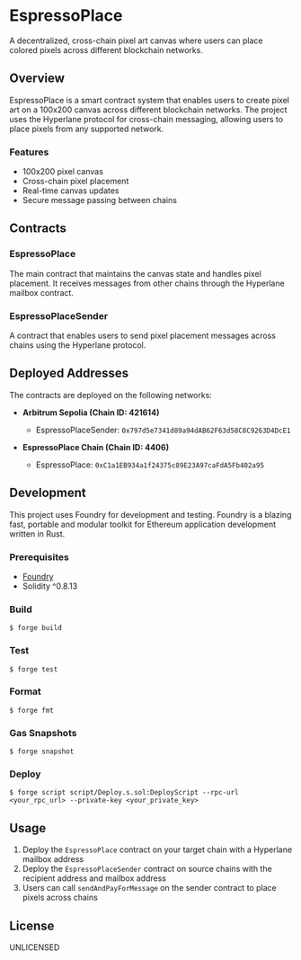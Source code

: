 # EspressoPlace

A decentralized, cross-chain pixel art canvas where users can place colored pixels across different blockchain networks.

## Overview

EspressoPlace is a smart contract system that enables users to create pixel art on a 100x200 canvas across different blockchain networks. The project uses the Hyperlane protocol for cross-chain messaging, allowing users to place pixels from any supported network.

### Features

- 100x200 pixel canvas
- Cross-chain pixel placement
- Real-time canvas updates
- Secure message passing between chains

## Contracts

### EspressoPlace

The main contract that maintains the canvas state and handles pixel placement. It receives messages from other chains through the Hyperlane mailbox contract.

### EspressoPlaceSender

A contract that enables users to send pixel placement messages across chains using the Hyperlane protocol.

## Deployed Addresses

The contracts are deployed on the following networks:

- **Arbitrum Sepolia (Chain ID: 421614)**

  - EspressoPlaceSender: `0x797d5e7341d89a94dAB62F63d58C8C9263D4DcE1`

- **EspressoPlace Chain (Chain ID: 4406)**
  - EspressoPlace: `0xC1a1EB934a1f24375c89E23A97caFdA5Fb402a95`

## Development

This project uses Foundry for development and testing. Foundry is a blazing fast, portable and modular toolkit for Ethereum application development written in Rust.

### Prerequisites

- [Foundry](https://book.getfoundry.sh/getting-started/installation)
- Solidity ^0.8.13

### Build

```shell
$ forge build
```

### Test

```shell
$ forge test
```

### Format

```shell
$ forge fmt
```

### Gas Snapshots

```shell
$ forge snapshot
```

### Deploy

```shell
$ forge script script/Deploy.s.sol:DeployScript --rpc-url <your_rpc_url> --private-key <your_private_key>
```

## Usage

1. Deploy the `EspressoPlace` contract on your target chain with a Hyperlane mailbox address
2. Deploy the `EspressoPlaceSender` contract on source chains with the recipient address and mailbox address
3. Users can call `sendAndPayForMessage` on the sender contract to place pixels across chains

## License

UNLICENSED
